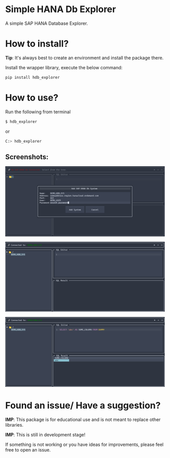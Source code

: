 Simple HANA Db Explorer
=======================

A simple SAP HANA Database Explorer.

# How to install?
**Tip**: It's always best to create an environment and install the package there.

Install the wrapper library, execute the below command:
```bash
pip install hdb_explorer
```
# How to use?
Run the following from terminal
```bash
$ hdb_explorer
```
or
```bash
C:> hdb_explorer
```
## Screenshots:
![image](./add_sys.png)

![image](./connected.png)

![image](./sql.png)

# Found an issue/ Have a suggestion?
**IMP**: This package is for educational use and is not meant to replace other libraries. 

**IMP**: This is still in development stage!

If something is not working or you have ideas for improvements, please feel free to open an issue.


